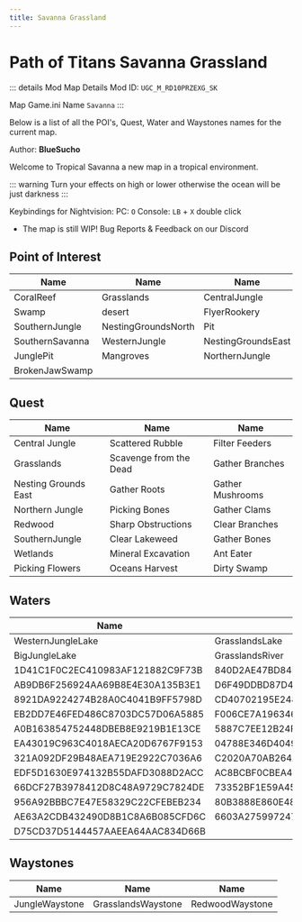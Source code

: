 ```yaml
---
title: Savanna Grassland
---
```


# Path of Titans Savanna Grassland

::: details Mod Map Details
Mod ID: `UGC_M_RD10PRZEXG_SK`

Map Game.ini Name `Savanna`
:::

Below is a list of all the POI's, Quest, Water and Waystones names for the current map.

Author: **BlueSucho**

Welcome to Tropical Savanna a new map in a tropical environment.

::: warning
Turn your effects on high or lower otherwise the ocean will be just darkness
:::

Keybindings for Nightvision:
PC: `O`
Console: `LB` + `X` double click

- The map is still WIP!
  Bug Reports & Feedback on our Discord

## Point of Interest

| Name            | Name                | Name               |
| --------------- | ------------------- | ------------------ |
| CoralReef       | Grasslands          | CentralJungle      |
| Swamp           | desert              | FlyerRookery       |
| SouthernJungle  | NestingGroundsNorth | Pit                |
| SouthernSavanna | WesternJungle       | NestingGroundsEast |
| JunglePit       | Mangroves           | NorthernJungle     |
| BrokenJawSwamp  |

## Quest

| Name                 | Name                   | Name             |
| -------------------- | ---------------------- | ---------------- |
| Central Jungle       | Scattered Rubble       | Filter Feeders   |
| Grasslands           | Scavenge from the Dead | Gather Branches  |
| Nesting Grounds East | Gather Roots           | Gather Mushrooms |
| Northern Jungle      | Picking Bones          | Gather Clams     |
| Redwood              | Sharp Obstructions     | Clear Branches   |
| SouthernJungle       | Clear Lakeweed         | Gather Bones     |
| Wetlands             | Mineral Excavation     | Ant Eater        |
| Picking Flowers      | Oceans Harvest         | Dirty Swamp      |

## Waters

| Name                             | Name                             | Name       |
| -------------------------------- | -------------------------------- | ---------- |
| WesternJungleLake                | GrasslandsLake                   | DesertLake |
| BigJungleLake                    | GrasslandsRiver                  |
| 1D41C1F0C2EC410983AF121882C9F73B | 840D2AE47BD84D17ACE16C40D64E3E85 |
| AB9DB6F256924AA69B8E4E30A135B3E1 | D6F49DDBD87D4B53AAD5D3DFB02E5885 |
| 8921DA9224274B28A0C4041B9FF5798D | CD40702195E24843AE56521AAAD2550E |
| EB2DD7E46FED486C8703DC57D06A5885 | F006CE7A196346169A4295397435EFDE |
| A0B163854752448DBEB8E9219B1E13CE | 5887C7EE12B24FA7B5DF90F945B7A07D |
| EA43019C963C4018AECA20D6767F9153 | 04788E346D4049C8A1438B6B9559C055 |
| 321A092DF29B48AEA719E2922C7036A6 | C2020A70AB264A79A240A66958F90E88 |
| EDF5D1630E974132B55DAFD3088D2ACC | AC8BCBF0CBEA4F99A3C5D8F1327696C1 |
| 66DCF27B3978412D8C48A9729C7824DE | 73352BF1E59A452E88BEBE116EB9B271 |
| 956A92BBBC7E47E58329C22CFEBEB234 | 80B3888E860E48DC9A7920BEE5D971C7 |
| AE63A2CDB432490D8B1C8A6B085CFD6C | 6603A27599724713ADCA170810BE5563 |
| D75CD37D5144457AAEEA64AAC834D66B |

## Waystones

| Name           | Name               | Name            |
| -------------- | ------------------ | --------------- |
| JungleWaystone | GrasslandsWaystone | RedwoodWaystone |
